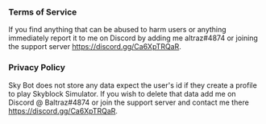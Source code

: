 ### Terms of Service
If you find anything that can be abused to harm users or anything immediately report it to me on Discord by adding me  altraz#4874 or joining the support server https://discord.gg/Ca6XpTRQaR.


### Privacy Policy
Sky Bot does not store any data expect the user's id if they create a profile to play Skyblock Simulator. If you wish to delete that data add me on Discord @ Baltraz#4874 or join the support server and contact me there https://discord.gg/Ca6XpTRQaR.
